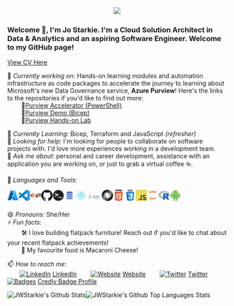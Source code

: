  <div align="center"><img src="https://images.unsplash.com/photo-1566837945700-30057527ade0?ixlib=rb-1.2.1&ixid=MnwxMjA3fDB8MHxwaG90by1wYWdlfHx8fGVufDB8fHx8&auto=format&fit=crop&w=750&h=320&q=80"/></div>
 
### Welcome 👋, I'm Jo Starkie. I'm a Cloud Solution Architect in Data & Analytics and an aspiring Software Engineer. Welcome to my GitHub page! <br>
 
[View CV Here](https://drive.google.com/file/d/1DotjF44FbJjv9tDs78J0DqmCZ04eNxWQ/view) 
 
🔭 *Currently working on*: Hands-on learning modules and automation infrastructure as code packages to accelerate the journey to learning about Microsoft's new Data Governance service, **Azure Purview**! Here's the links to the repositories if you'd like to find out more: <br>
&emsp;&emsp; 🚀[Purview Accelerator (PowerShell)](https://github.com/JWStarkie/PurviewAccelerator)<br>
&emsp;&emsp; 🌠[Purview Demo (Bicep)](https://github.com/tayganr/purviewdemo)<br>
&emsp;&emsp; 💭[Purview Hands-on Lab](https://github.com/tayganr/purviewlab)<br>
 
🌱 *Currently Learning*: Bicep, Terraform and JavaScript _(refresher)_<br>
🤔 *Looking for help*: I'm looking for people to collaborate on software projects with. I'd love more experiences working in a development team.<br>
💬 *Ask me about*: personal and career development, assistance with an application you are working on, or just to grab a virtual coffee :coffee:. <br>
 
💾 *Languages and Tools*:

<img align="left" alt="Azure" width="26px" src="https://raw.githubusercontent.com/github/explore/eaef8552d8b082ffafe2bfc8a5023d47da904aac/topics/azure/azure.png" />
<img align="left" alt="Visual Studio Code" width="26px" src="https://raw.githubusercontent.com/github/explore/80688e429a7d4ef2fca1e82350fe8e3517d3494d/topics/visual-studio-code/visual-studio-code.png" />
<img align="left" alt="Git" width="26px" src="https://raw.githubusercontent.com/github/explore/80688e429a7d4ef2fca1e82350fe8e3517d3494d/topics/git/git.png" />
<img align="left" alt="GitHub" width="26px" src="https://raw.githubusercontent.com/github/explore/78df643247d429f6cc873026c0622819ad797942/topics/github/github.png" />
<img align="left" alt="PowerShell" width="26px" src="https://raw.githubusercontent.com/github/explore/80688e429a7d4ef2fca1e82350fe8e3517d3494d/topics/terminal/terminal.png" />
<img align="left" alt="SQL" width="26px" src="https://raw.githubusercontent.com/github/explore/80688e429a7d4ef2fca1e82350fe8e3517d3494d/topics/sql/sql.png" />
<img align="left" alt="React" width="26px" src="https://raw.githubusercontent.com/github/explore/80688e429a7d4ef2fca1e82350fe8e3517d3494d/topics/react/react.png" />
<img align="left" alt="Java" height="35px" src="https://raw.githubusercontent.com/github/explore/80688e429a7d4ef2fca1e82350fe8e3517d3494d/topics/java/java.png" />
<img align="left" alt="JSON" width="26px" src="https://raw.githubusercontent.com/github/explore/80688e429a7d4ef2fca1e82350fe8e3517d3494d/topics/json/json.png" />
<img align="left" alt="HTML5" width="26px" src="https://raw.githubusercontent.com/github/explore/80688e429a7d4ef2fca1e82350fe8e3517d3494d/topics/html/html.png" />
<img align="left" alt="CSS" width="26px" src="https://raw.githubusercontent.com/github/explore/80688e429a7d4ef2fca1e82350fe8e3517d3494d/topics/css/css.png" />
<img align="left" alt="JavaScript" width="26px" src="https://raw.githubusercontent.com/github/explore/80688e429a7d4ef2fca1e82350fe8e3517d3494d/topics/javascript/javascript.png" />
<img align="left" alt="Jupiter Notebook" width="26px" src="https://raw.githubusercontent.com/github/explore/80688e429a7d4ef2fca1e82350fe8e3517d3494d/topics/jupyter-notebook/jupyter-notebook.png" />
<img align="left" alt="R" width="26px" src="https://raw.githubusercontent.com/github/explore/80688e429a7d4ef2fca1e82350fe8e3517d3494d/topics/r/r.png" />
<img align="left" alt="Android" width="26px" src="https://raw.githubusercontent.com/github/explore/80688e429a7d4ef2fca1e82350fe8e3517d3494d/topics/android/android.png" />

<br> <br>

😄 *Pronouns*: She/Her <br>
⚡ *Fun facts*:<br>
&emsp;&emsp; 🛠️ I love building flatpack furniture! Reach out if you'd like to chat about your recent flatpack achievements!<br>
&emsp;&emsp; 🧀 My favourite food is Macaroni Cheese! <br>

📫 *How to reach me*: <br>
&emsp;&emsp;[<img alt="LinkedIn" width="24px" src="https://cdn.worldvectorlogo.com/logos/linkedin-icon-1.svg" />](https://www.linkedin.com/in/jostarkie/)
[LinkedIn](https://www.linkedin.com/in/jostarkie/)
&emsp;&emsp;[<img alt="Website" width="24px" src="https://image.flaticon.com/icons/png/512/814/814513.png" />](jwstarkie.github.io)
[Website](jwstarkie.github.io)
&emsp;&emsp;[<img alt="Twitter" width="24px" src="https://cdn.worldvectorlogo.com/logos/twitter-6.svg" />](https://twitter.com/j0_c0des)
[Twitter](https://twitter.com/j0_c0des)
&emsp;&emsp;[<img alt="Badges" width="24px" src="https://cdn.worldvectorlogo.com/logos/twitter-verified-badge.svg" />](https://www.credly.com/users/jo-starkie/badges)
[Credly Badge Profile](https://www.credly.com/users/jo-starkie/badges)

<img align="left" alt="JWStarkie's Github Stats" src="https://github-readme-stats.vercel.app/api?username=JWStarkie&count_private=true&show_icons=true&hide_border=true&theme=buefy" />

<img alt="JWStarkie's Github Top Languages Stats" src="https://github-readme-stats.vercel.app/api/top-langs/?username=JWStarkie&count_private=true&show_icons=true&hide_border=true&theme=buefy&layout=compact" />
